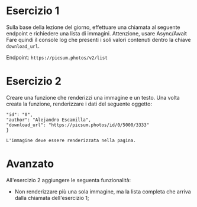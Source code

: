 # Esercizio 1

Sulla base della lezione del giorno, effettuare una chiamata al seguente endpoint e richiedere una lista di immagini. Attenzione, usare Async/Await Fare quindi il console log che presenti i soli valori contenuti dentro la chiave `download_url`.

Endpoint: `https://picsum.photos/v2/list`

# Esercizio 2

Creare una funzione che renderizzi una immagine e un testo. Una volta creata la funzione, renderizzare i dati del seguente oggetto:

```{
"id": "0",
"author": "Alejandro Escamilla",
"download_url": "https://picsum.photos/id/0/5000/3333"
}

L'immagine deve essere renderizzata nella pagina.
```

# Avanzato

All'esercizio 2 aggiungere le seguenta funzionalità:

- Non renderizzare più una sola immagine, ma la lista completa che arriva dalla chiamata dell'esercizio 1;
